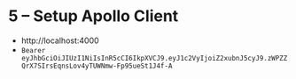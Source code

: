 # 5 – Setup Apollo Client

- http://localhost:4000
- `Bearer eyJhbGciOiJIUzI1NiIsInR5cCI6IkpXVCJ9.eyJ1c2VyIjoiZ2xubnJ5cyJ9.zWPZZQrX7SIrsEqnsLov4yTUWNmw-Fp95ueSt1J4f-A`
